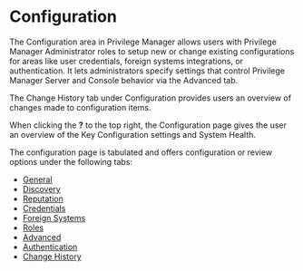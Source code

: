 [title]: # (Configuration)
[tags]: # (admin,configuration)
[priority]: # (1)
# Configuration

The Configuration area in Privilege Manager allows users with Privilege Manager Administrator roles to setup new or change existing configurations for areas like user credentials, foreign systems integrations, or authentication. It lets administrators specify settings that control Privilege Manager Server and Console behavior via the Advanced tab.

The Change History tab under Configuration provides users an overview of changes made to configuration items.

When clicking the __?__ to the top right, the Configuration page gives the user an overview of the Key Configuration settings and System Health.

The configuration page is tabulated and offers configuration or review options under the following tabs:

* [General](general/index.md)
* [Discovery](discovery/index.md)
* [Reputation](reputation/index.md)
* [Credentials](credentials/index.md)
* [Foreign Systems](foreign-systems/index.md)
* [Roles](roles/index.md)
* [Advanced](advanced/index.md)
* [Authentication](authentication/index.md)
* [Change History](history/index.md)
